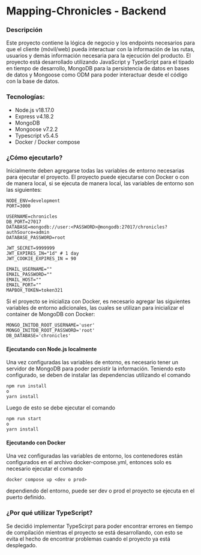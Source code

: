 # Mapping-Chronicles - Backend

### Descripción
Este proyecto contiene la lógica de negocio y los endpoints necesarios para que el cliente (móvil/web) pueda interactuar con la información de las rutas, usuarios y demás información necesaria para la ejecución del producto. El proyecto está desarrollado utilizando JavaScript y TypeScript para el tipado en tiempo de desarrollo, MongoDB para la persistencia de datos en bases de datos y Mongoose como ODM para poder interactuar desde el código con la base de datos.

### Tecnologías:
- Node.js v18.17.0
- Express v4.18.2
- MongoDB
- Mongoose v7.2.2
- Typescript v5.4.5
- Docker / Docker compose

### ¿Cómo ejecutarlo?
Inicialmente deben agregarse todas las variables de entorno necesarias para ejecutar el proyecto. El proyecto puede ejecutarse con Docker o con de manera local, si se ejecuta de manera local, las variables de entorno son las siguientes:
```
NODE_ENV=development
PORT=3000

USERNAME=chronicles
DB_PORT=27017
DATABASE=mongodb://user:<PASSWORD>@mongodb:27017/chronicles?authSource=admin
DATABASE_PASSWORD=root

JWT_SECRET=9999999
JWT_EXPIRES_IN="1d" # 1 day
JWT_COOKIE_EXPIRES_IN = 90

EMAIL_USERNAME=""
EMAIL_PASSWORD=""
EMAIL_HOST=""
EMAIL_PORT=""
MAPBOX_TOKEN=token321
```

Si el proyecto se inicializa con Docker, es necesario agregar las siguientes variables de entorno adicionales, las cuales se utilizan para inicializar el container de MongoDB con Docker:
```
MONGO_INITDB_ROOT_USERNAME='user'
MONGO_INITDB_ROOT_PASSWORD='root'
DB_DATABASE='chronicles'
```

#### Ejecutando con Node.js localmente
Una vez configuradas las variables de entorno, es necesario tener un servidor de MongoDB para poder persistir la información.
Teniendo esto configurado, se deben de instalar las dependencias utilizando el comando
```
npm run install
o
yarn install
```
Luego de esto se debe ejecutar el comando
```
npm run start
o
yarn install
```

#### Ejecutando con Docker
Una vez configuradas las variables de entorno, los contenedores están configurados en el archivo docker-compose.yml, entonces solo es necesario ejecutar el comando
```
docker compose up <dev o prod>
```
dependiendo del entorno, puede ser dev o prod el proyecto se ejecuta en el puerto definido.

### ¿Por qué utilizar TypeScript?
Se decidió implementar TypeScirpt para poder encontrar errores en tiempo de compilación mientras el proyecto se está desarrollando, con esto se evita el hecho de encontrar problemas cuando el proyecto ya está desplegado.

